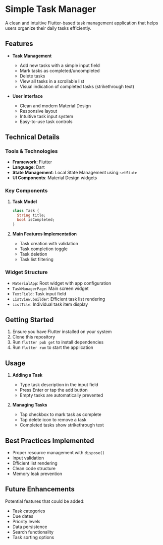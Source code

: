 # Simple Task Manager

A clean and intuitive Flutter-based task management application that helps users organize their daily tasks efficiently.

## Features

- **Task Management**

  - Add new tasks with a simple input field
  - Mark tasks as completed/uncompleted
  - Delete tasks
  - View all tasks in a scrollable list
  - Visual indication of completed tasks (strikethrough text)

- **User Interface**
  - Clean and modern Material Design
  - Responsive layout
  - Intuitive task input system
  - Easy-to-use task controls

## Technical Details

### Tools & Technologies

- **Framework**: Flutter
- **Language**: Dart
- **State Management**: Local State Management using `setState`
- **UI Components**: Material Design widgets

### Key Components

1. **Task Model**

   ```dart
   class Task {
     String title;
     bool isCompleted;
   }
   ```

2. **Main Features Implementation**
   - Task creation with validation
   - Task completion toggle
   - Task deletion
   - Task list filtering

### Widget Structure

- `MaterialApp`: Root widget with app configuration
- `TaskManagerPage`: Main screen widget
- `TextField`: Task input field
- `ListView.builder`: Efficient task list rendering
- `ListTile`: Individual task item display

## Getting Started

1. Ensure you have Flutter installed on your system
2. Clone this repository
3. Run `flutter pub get` to install dependencies
4. Run `flutter run` to start the application

## Usage

1. **Adding a Task**

   - Type task description in the input field
   - Press Enter or tap the add button
   - Empty tasks are automatically prevented

2. **Managing Tasks**
   - Tap checkbox to mark task as complete
   - Tap delete icon to remove a task
   - Completed tasks show strikethrough text

## Best Practices Implemented

- Proper resource management with `dispose()`
- Input validation
- Efficient list rendering
- Clean code structure
- Memory leak prevention

## Future Enhancements

Potential features that could be added:

- Task categories
- Due dates
- Priority levels
- Data persistence
- Search functionality
- Task sorting options
